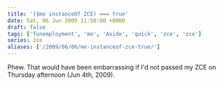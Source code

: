 ```yaml
---
title: '($me instanceOf ZCE) === true'
date: Sat, 06 Jun 2009 11:50:00 +0000
draft: false
tags: ['funemployment', 'me', 'Aside', 'quick', 'zce', 'zce']
series: zce
aliases: ['/2009/06/06/me-instanceof-zce-true/']
---
```


Phew. That would have been embarrassing if I'd not passed my ZCE on Thursday afternoon (Jun 4th, 2009).
